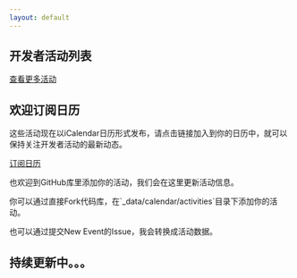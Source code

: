 ```yaml
---
layout: default
---
```

<h2>开发者活动列表</h2>
<p><a href="events">查看更多活动</a></p>

<h2>欢迎订阅日历</h2>
<p>这些活动现在以iCalendar日历形式发布，请点击链接加入到你的日历中，就可以保持关注开发者活动的最新动态。</p>
<p><a href="/events.ics">订阅日历</a></p>
<p>也欢迎到GitHub库里添加你的活动，我们会在这里更新活动信息。</p>
<p>你可以通过直接Fork代码库，在`_data/calendar/activities`目录下添加你的活动。</p>
<p>也可以通过提交New Event的Issue，我会转换成活动数据。</p>

<h2>持续更新中。。。</h2>